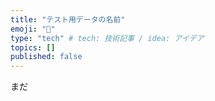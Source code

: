 ```yaml
---
title: "テスト用データの名前"
emoji: "🙌"
type: "tech" # tech: 技術記事 / idea: アイデア
topics: []
published: false
---
```


まだ
